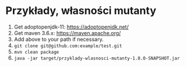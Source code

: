 # Przykłady, własności mutanty 

1. Get adoptopenjdk-11: https://adoptopenjdk.net/
2. Get maven 3.6.x: https://maven.apache.org/
3. Add above to your path if necessary.
4. `git clone git@github.com:example/test.git`
5. `mvn clean package`
6. `java -jar target/przyklady-wlasnosci-mutanty-1.0.0-SNAPSHOT.jar`
